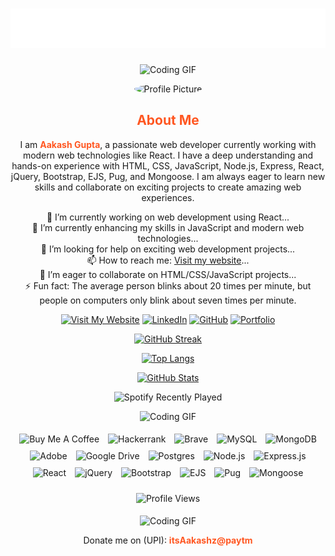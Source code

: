 <h1 align="center">
  <img src="https://raw.githubusercontent.com/itsAakashz/itsAakashz/master/name.svg" alt="Aakash Gupta" />
</h1>

<p align="center">
  <img src="https://user-images.githubusercontent.com/73097560/115834477-dbab4500-a447-11eb-908a-139a6edaec5c.gif" alt="Coding GIF" />
</p>

<p align="center">
  <img src="https://via.placeholder.com/150" alt="Profile Picture" style="border-radius: 50%; width: 150px; height: 150px;" />
</p>

<h2 align="center"><span style="color: #FF5722;">About Me</span></h2>
<p align="center">
  I am <span style="color: #FF5722; font-weight: bold;">Aakash Gupta</span>, a passionate web developer currently working with modern web technologies like React. I have a deep understanding and hands-on experience with HTML, CSS, JavaScript, Node.js, Express, React, jQuery, Bootstrap, EJS, Pug, and Mongoose. I am always eager to learn new skills and collaborate on exciting projects to create amazing web experiences.
</p>

<p align="center">
  🔭 I’m currently working on web development using React...<br>
  🌱 I’m currently enhancing my skills in JavaScript and modern web technologies...<br>
  🤔 I’m looking for help on exciting web development projects...<br>
  📫 How to reach me: <a href="https://itsaakashz.github.io/" target="_blank">Visit my website</a>...<br>
  👯 I’m eager to collaborate on HTML/CSS/JavaScript projects...<br>
  ⚡ Fun fact: The average person blinks about 20 times per minute, but people on computers only blink about seven times per minute.
</p>

<p align="center">
  <a href="https://itsaakashz.github.io/" target="_blank"><img src="https://img.shields.io/badge/Visit%20My%20Website-4285F4?style=for-the-badge&logo=google-chrome&logoColor=white" alt="Visit My Website" /></a>
  <a href="https://www.linkedin.com/in/itsaakashz" target="_blank"><img src="https://img.shields.io/badge/LinkedIn-0077B5?style=for-the-badge&logo=linkedin&logoColor=white" alt="LinkedIn" /></a>
  <a href="https://github.com/itsaakashz" target="_blank"><img src="https://img.shields.io/badge/GitHub-181717?style=for-the-badge&logo=github&logoColor=white" alt="GitHub" /></a>
  <a href="https://itsaakashz.github.io/" target="_blank"><img src="https://img.shields.io/badge/Portfolio-FF5722?style=for-the-badge&logo=buffer&logoColor=white" alt="Portfolio" /></a>
</p>

<p align="center">
  <a href="https://github.com/itsaakashz/github-readme-stats" target="_blank"><img src="https://github-readme-streak-stats.herokuapp.com?user=ItsAakashz&theme=chartreuse-dark&hide_border=true" alt="GitHub Streak" /></a>
</p>

<p align="center">
  <a href="https://github.com/itsaakashz/github-readme-stats" target="_blank"><img src="https://github-readme-stats.vercel.app/api/top-langs/?username=itsaakashz&layout=compact&theme=vision-friendly-dark" alt="Top Langs" /></a>
</p>

<p align="center">
  <a href="https://github.com/itsaakashz/github-readme-stats" target="_blank"><img src="https://github-readme-stats.vercel.app/api?username=itsAakashz&show_icons=true&theme=radical" alt="GitHub Stats" /></a>
</p>

<p align="center">
  <img src="https://spotify-recently-played-readme.vercel.app/api?user=31ctmspmtvwuha23yrnaxsxtizfq" alt="Spotify Recently Played" />
</p>

<p align="center">
  <img src="https://user-images.githubusercontent.com/73097560/115834477-dbab4500-a447-11eb-908a-139a6edaec5c.gif" alt="Coding GIF" />
</p>

<p align="center">
  <img src="https://img.shields.io/badge/Buy%20Me%20a%20Coffee-ffdd00?style=for-the-badge&logo=buy-me-a-coffee&logoColor=black" alt="Buy Me A Coffee" style="margin: 5px;" />
  <img src="https://img.shields.io/badge/-Hackerrank-2EC866?style=for-the-badge&logo=HackerRank&logoColor=white" alt="Hackerrank" style="margin: 5px;" />
  <img src="https://img.shields.io/badge/Brave-FB542B?style=for-the-badge&logo=Brave&logoColor=white" alt="Brave" style="margin: 5px;" />
  <img src="https://img.shields.io/badge/mysql-%2300f.svg?style=for-the-badge&logo=mysql&logoColor=white" alt="MySQL" style="margin: 5px;" />
  <img src="https://img.shields.io/badge/MongoDB-%234ea94b.svg?style=for-the-badge&logo=mongodb&logoColor=white" alt="MongoDB" style="margin: 5px;" />
  <img src="https://img.shields.io/badge/adobe-%23FF0000.svg?style=for-the-badge&logo=adobe&logoColor=white" alt="Adobe" style="margin: 5px;" />
  <img src="https://img.shields.io/badge/Google%20Drive-4285F4?style=for-the-badge&logo=googledrive&logoColor=white" alt="Google Drive" style="margin: 5px;" />
  <img src="https://img.shields.io/badge/postgres-%23316192.svg?style=for-the-badge&logo=postgresql&logoColor=white" alt="Postgres" style="margin: 5px;" />
  <img src="https://img.shields.io/badge/Node.js-339933?style=for-the-badge&logo=nodedotjs&logoColor=white" alt="Node.js" style="margin: 5px;" />
  <img src="https://img.shields.io/badge/Express.js-404D59?style=for-the-badge" alt="Express.js" style="margin: 5px;" />
  <img src="https://img.shields.io/badge/React-61DAFB?style=for-the-badge&logo=react&logoColor=black" alt="React" style="margin: 5px;" />
  <img src="https://img.shields.io/badge/jQuery-0769AD?style=for-the-badge&logo=jquery&logoColor=white" alt="jQuery" style="margin: 5px;" />
  <img src="https://img.shields.io/badge/Bootstrap-563D7C?style=for-the-badge&logo=bootstrap&logoColor=white" alt="Bootstrap" style="margin: 5px;" />
  <img src="https://img.shields.io/badge/EJS-8BC34A?style=for-the-badge&logoColor=white" alt="EJS" style="margin: 5px;" />
  <img src="https://img.shields.io/badge/Pug-A86454?style=for-the-badge&logo=pug&logoColor=white" alt="Pug" style="margin: 5px;" />
  <img src="https://img.shields.io/badge/Mongoose-880000?style=for-the-badge&logo=mongoose&logoColor=white" alt="Mongoose" style="margin: 5px;" />
</p>

<p align="center">
  <img src="https://komarev.com/ghpvc/?username=itsaakashz" alt="Profile Views" style="margin: 5px;" />
</p>

<p align="center">
  <img src="https://user-images.githubusercontent.com/73097560/115834477-dbab4500-a447-11eb-908a-139a6edaec5c.gif" alt="Coding GIF" />
</p>

<p align="center">
  Donate me on (UPI): <span style="color: #FF5722; font-weight: bold;">itsAakashz@paytm</span>
</p>
